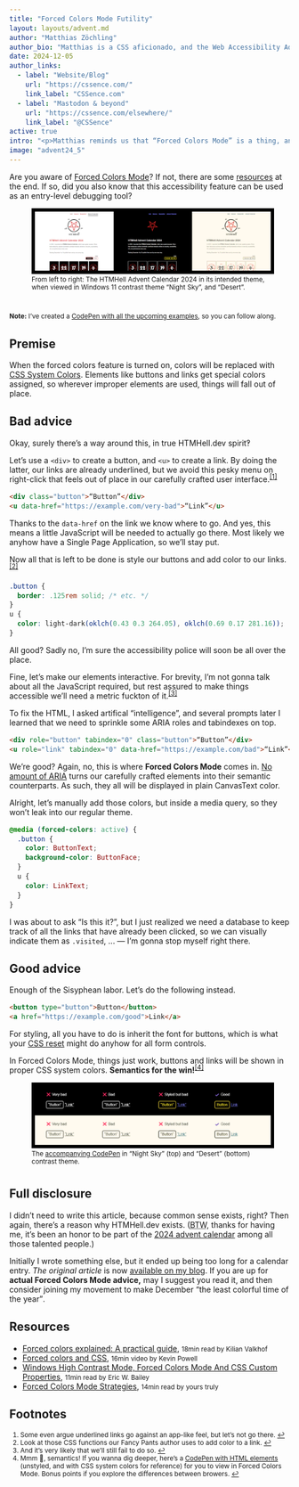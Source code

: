 ```yaml
---
title: "Forced Colors Mode Futility"
layout: layouts/advent.md
author: "Matthias Zöchling"
author_bio: "Matthias is a CSS aficionado, and the Web Accessibility Advocate at [George Labs](https://george-labs.com/), birthplace of the “George” online banking. He’s in pursuit of improving the accessibility for ten million customers across six countries, one day at a time. Additionally, he has been writing about _web stuff_ on his own site [for quite a while](https://cssence.com/2024/keep-blogging/). 2024 has been his best blogging year so far, even though things have significantly slowed down after the summer, when his wife gave birth to their third child."
date: 2024-12-05
author_links:
  - label: "Website/Blog"
    url: "https://cssence.com/"
    link_label: "CSSence.com"
  - label: "Mastodon & beyond"
    url: "https://cssence.com/elsewhere/"
    link_label: "@CSSence"
active: true
intro: "<p>Matthias reminds us that “Forced Colors Mode” is a thing, and that it can be used as an entry-level debugging tool.</p>"
image: "advent24_5"
---
```


<!-- MM: Thank you, great post. For many people forced colors is still uncharted territory. So, I feel like a screenshot here and there would help, e.g. how does the button look like compared to the "button". -->
<!-- SS: Article looks good. Also, good to see a lot of reference links and codepen. I agree with MM that some screenshots about how things look in forced color mode would be nice. -->
<!-- MZ: Good idea, I've added two screenshots. -->

Are you aware of [Forced Colors Mode](https://blogs.windows.com/msedgedev/2020/09/17/styling-for-windows-high-contrast-with-new-standards-for-forced-colors/)? If not, there are some [resources](#resources) at the end. If so, did you also know that this accessibility feature can be used as an entry-level debugging tool?

<figure><img src="htmhell-goes-fcm.webp" alt="Comparing HTMHell.dev: Three screenshots taken in Microsoft Edge browser. Although subtle tweaks could be made, overall the site works really well in Forced Colors Mode.">
<figcaption>From left to right: The HTMHell Advent Calendar 2024 in its intended theme, when viewed in Windows&nbsp;11 contrast theme “Night Sky”, and “Desert”.</figcaption>
</figure>
<style>figure{margin-bottom:2.4rem}figure img{aspect-ratio:4;border: 6px solid #000}figcaption,style+p,section:has(#resources) span,section:has(#fns) ol{font-size:smaller}sup{position:relative;top:-.5em;vertical-align:baseline}</style>

**Note:** I’ve created a [CodePen with all the upcoming examples](https://codepen.io/cssence/pen/BaXMNyv), so you can follow along.

## Premise

When the forced colors feature is turned on, colors will be replaced with [CSS System Colors](https://adrianroselli.com/2021/02/whcm-and-system-colors.html#CSS4). Elements like buttons and links get special colors assigned, so wherever improper elements are used, things will fall out of place.

## Bad advice

Okay, surely there’s a way around this, in true HTMHell.dev spirit‽

Let’s use a `<div>` to create a button, and `<u>` to create a link. By doing the latter, our links are already underlined, but we avoid this pesky menu on right-click that feels out of place in our carefully crafted user interface.<sup><a id="ref-fn-1" href="#fn-1" role="doc-noteref" aria-label="Footnote #1">[1]</a></sup>

```html
<div class="button">“Button”</div>
<u data-href="https://example.com/very-bad">“Link”</u>
```

Thanks to the `data-href` on the link we know where to go. And yes, this means a little JavaScript will be needed to actually go there. Most likely we anyhow have a Single Page Application, so we’ll stay put.

Now all that is left to be done is style our buttons and add color to our links.<sup><a id="ref-fn-2" href="#fn-2" role="doc-noteref" aria-label="Footnote #2">[2]</a></sup>

```css
.button {
  border: .125rem solid; /* etc. */
}
u {
  color: light-dark(oklch(0.43 0.3 264.05), oklch(0.69 0.17 281.16));
}
```

All good? Sadly no, I’m sure the accessibility police will soon be all over the place.

Fine, let’s make our elements interactive. For brevity, I’m not gonna talk about all the JavaScript required, but rest assured to make things accessible we’ll need a metric fuckton of it.<sup><a id="ref-fn-3" href="#fn-3" role="doc-noteref" aria-label="Footnote #3">[3]</a></sup>

To fix the HTML, I asked artifical “intelligence”, and several prompts later I learned that we need to sprinkle some ARIA roles and tabindexes on top.

```html
<div role="button" tabindex="0" class="button">“Button”</div>
<u role="link" tabindex="0" data-href="https://example.com/bad">“Link”</u>
```

We’re good? Again, no, this is where **Forced Colors Mode** comes in. [No amount of ARIA](https://htmhell.dev/adventcalendar/2022/2/) turns our carefully crafted elements into their semantic counterparts. As such, they all will be displayed in plain CanvasText color.

Alright, let’s manually add those colors, but inside a media query, so they won’t leak into our regular theme.

```css
@media (forced-colors: active) {
  .button {
    color: ButtonText;
    background-color: ButtonFace;
  }
  u {
    color: LinkText;
  }
}
```

I was about to ask “Is this it?”, but I just realized we need a database to keep track of all the links that have already been clicked, so we can visually indicate them as `.visited`, ... — I’m gonna stop myself right there.

## Good advice

Enough of the Sisyphean labor. Let’s do the following instead.

```html
<button type="button">Button</button>
<a href="https://example.com/good">Link</a>
```

For styling, all you have to do is inherit the font for buttons, which is what your [CSS reset](https://www.joshwcomeau.com/css/custom-css-reset/#six-inherit-fonts-for-form-controls-7) might do anyhow for all form controls.

In Forced Colors Mode, things just work, buttons and links will be shown in proper CSS system colors. **Semantics for the win!**<sup><a id="ref-fn-4" href="#fn-4" role="doc-noteref" aria-label="Footnote #4">[4]</a></sup>
<!-- MM: This also applies to all the other form elements, right? Are there other elements, too? What about details/summary? -->
<!-- MZ: Well, yes and no, with the notable exception of the `mark` element, other elements are way more subtle, or anyhow displayed in CanvasText color, so it made sense to focus on buttons/links. But point taken, for the curious ones I've now added a 4th footnote that links to another CodePen, where readers can learn more. -->

<figure><img src="a-div-is-not-a-button-even-in-fcm.webp" alt="While we eventually can make our fake elements look like the real deal even in Forced Colors Mode, we should avoid all that work and use proper elements instead.">
<figcaption>The <a href="https://codepen.io/cssence/pen/BaXMNyv">accompanying CodePen</a> in “Night Sky” (top) and “Desert” (bottom) contrast theme.</figcaption>
</figure>

## Full disclosure

I didn’t need to write this article, because common sense exists, right? Then again, there’s a reason why HTMHell.dev exists. (<abbr title="By the way">BTW</abbr>, thanks for having me, it’s been an honor to be part of the [2024 advent calendar](https://htmhell.dev/adventcalendar/2024/) among all those talented people.)

Initially I wrote something else, but it ended up being too long for a calendar entry. _The original article_ is now [available on my blog](https://cssence.com/2024/forced-colors-mode-strategies/). If you are up for **actual Forced Colors Mode advice,** may I suggest you read it, and then consider joining my movement to make December <q cite="https://cssence.com/2024/forced-colors-mode-strategies/">the least colorful time of the year</q>.

<section aria-labelledby="resources">

## Resources

* [Forced colors explained: A practical guide](https://polypane.app/blog/forced-colors-explained-a-practical-guide/), <span>18min read by Kilian Valkhof</span>
* [Forced colors and CSS](https://youtu.be/yYGLEy7CiT0), <span>16min video by Kevin Powell</span>
* [Windows High Contrast Mode, Forced Colors Mode And CSS Custom Properties](https://www.smashingmagazine.com/2022/03/windows-high-contrast-colors-mode-css-custom-properties/#styling-the-modal-for-forced-colors-mode), <span>11min read by Eric W. Bailey</span>
* [Forced Colors Mode Strategies](https://cssence.com/2024/forced-colors-mode-strategies/), <span>14min read by yours truly</span>

</section>
<section aria-labelledby="fns" class="section">
<h2 id="fns">Footnotes</h2>
<ol>
<li id="fn-1">Some even argue underlined links go against an app-like feel, but let’s not go there. <a href="#ref-fn-1" role="doc-backlink" aria-label="Back to article">↩︎</a></li>
<li id="fn-2">Look at those CSS functions our Fancy&nbsp;Pants author uses to add color to a link. <a href="#ref-fn-2" role="doc-backlink" aria-label="Back to article">↩︎</a></li>
<li id="fn-3">And it’s very likely that we’ll still fail to do so. <a href="#ref-fn-3" role="doc-backlink" aria-label="Back to article">↩︎</a></li>
<li id="fn-4">Mmm 🤤, semantics! If you wanna dig deeper, here’s a <a href="https://codepen.io/cssence/pen/RwXmEYN">CodePen with HTML elements</a> (unstyled, and with CSS system colors for reference) for you to view in Forced Colors Mode. Bonus points if you explore the differences between browers. <a href="#ref-fn-4" role="doc-backlink" aria-label="Back to article">↩︎</a></li>
</ol>
</section>
